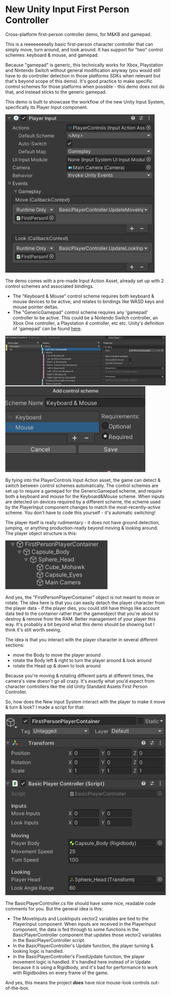 # New Unity Input First Person Controller
 Cross-platform first-person controller demo, for M&KB and gamepad.

This is a reeeeeeeeally basic first-person character controller that can simply move, turn around, and look around. It has support for "two" control schemes: keyboard & mouse, and gamepad.

Because "gamepad" is generic, this technically works for Xbox, Playstation and Nintendo Switch without general modification anyway (you would still have to do controller detection in those platforms SDKs when relevant but that's beyond scope of this demo). It's good practice to make specific control schemes for those platforms when possible - this demo does not do that, and instead sticks to the generic gamepad.

This demo is built to showcase the workflow of the new Unity Input System, specifically its Player Input component.

<img src="/ReadmeAssets/PlayerInputComponent.png" style="zoom:125%;" />

The demo comes with a pre-made Input Action Asset, already set up with 2 control schemes and associated bindings.

* The "Keyboard & Mouse" control scheme requires both keyboard & mouse devices to be active, and relates to bindings like WASD keys and mouse pointer deltas.
* The "GenericGamepad" control scheme requires any 'gamepad' controller to be active. This could be a Nintendo Switch controller, an Xbox One controller, a Playstation 4 controller, etc etc. Unity's definition of 'gamepad' can be found [here](https://docs.unity3d.com/Packages/com.unity.inputsystem@1.0/manual/Gamepad.html).

<img src="/ReadmeAssets/InputActionSchemeExample002.png" style="zoom:125%;" />

<img src="/ReadmeAssets/ControlSchemeExample002.png" alt="ControlSchemeExample002" style="zoom:150%;" />

By tying into the PlayerControls Input Action asset, the game can detect & switch between control schemes automatically. The control schemes are set up to require a gamepad for the GenericGamepad scheme, and require both a keyboard and mouse for the Keyboard&Mouse scheme. When inputs are detected on devices required by a different scheme, the scheme used by the PlayerInput component changes to match the most-recently-active scheme. You don't have to code this yourself - it's automatic switching!

The player itself is really rudimentary - it does not have ground detection, jumping, or anything production-ready beyond moving & looking around. The player object structure is this:

<img src="/ReadmeAssets/HierarchyOfPlayer.png" style="zoom:150%;" />

And yes, the "FirstPersonPlayerContainer" object is not meant to move or rotate. The idea here is that you can easily detach the player character from the player data - if the player dies, you could still have things like account data tied to the container rather than the gameobject that you're about to destroy & remove from the RAM. Better management of your player this way. It's probably a bit beyond what this demo should be showing but I think it's still worth seeing.

The idea is that you interact with the player character in several different sections:

* move the Body to move the player around
* rotate the Body left & right to turn the player around & look around
* rotate the Head up & down to look around

Because you're moving & rotating different parts at different times, the camera's view doesn't go all crazy. It's exactly what you'd expect from character controllers like the old Unity Standard Assets First Person Controller.

So, how does the New Input System interact with the player to make it move & turn & look? I made a script for that:

<img src="/ReadmeAssets/InspectorOfPlayer.png" style="zoom:150%;" />

The BasicPlayerController.cs file should have some nice, readable code comments for you. But the general idea is this:

* The MoveInputs and LookInputs vector2 variables are tied to the PlayerInput component. When inputs are received in the PlayerInput component, the data is fed through to some functions in the BasicPlayerController component that updates those vector2 variables in the BasicPlayerController script.
* In the BasicPlayerController's Update function, the player turning & looking logic is handled. 
* In the BasicPlayerController's FixedUpdate function, the player movement logic is handled. It's handled here instead of in Update because it is using a Rigidbody, and it's bad for performance to work with Rigidbodies on every frame of the game.





















And yes, this means the project ***does*** have nice mouse-look controls out-of-the-box. 



